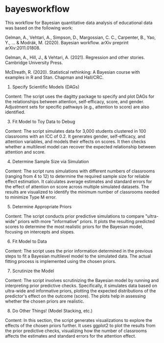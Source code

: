 # bayesworkflow

This workflow for Bayesian quantitative data analysis of educational data was based on the following work:

Gelman, A., Vehtari, A., Simpson, D., Margossian, C. C., Carpenter, B., Yao, Y., ... & Modrák, M. (2020). Bayesian workflow. arXiv preprint arXiv:2011.01808.

Gelman, A., Hill, J., & Vehtari, A. (2021). Regression and other stories. Cambridge University Press.

McElreath, R. (2020). Statistical rethinking: A Bayesian course with examples in R and Stan. Chapman and Hall/CRC.

1. Specify Scientific Models (DAGs)
   
  Content: The script uses the dagitty package to specify and plot DAGs for the relationships between attention, self-efficacy, score, and gender. Adjustment sets for specific pathways (e.g., attention to score) are also identified.

3. Fit Model to Toy Data to Debug

  Content: The script simulates data for 3,000 students clustered in 100 classrooms with an ICC of 0.2. It generates gender, self-efficacy, and attention variables, and models their effects on scores. It then checks whether a multilevel model can recover the expected relationship between attention and score.

4. Determine Sample Size via Simulation

  Content: The script runs simulations with different numbers of classrooms (ranging from 4 to 12) to determine the required sample size for reliable effect estimation. It calculates average estimates and standard errors for the effect of attention on score across multiple simulated datasets. The results are visualized to identify the minimum number of classrooms needed to minimize Type M error.

5. Determine Appropriate Priors

  Content: The script conducts prior predictive simulations to compare "ultra-wide" priors with more "informative" priors. It plots the resulting predicted scores to determine the most realistic priors for the Bayesian model, focusing on intercepts and slopes.

6. Fit Model to Data

  Content: The script uses the prior information determined in the previous steps to fit a Bayesian multilevel model to the simulated data. The actual fitting process is implemented using the chosen priors.

7. Scrutinize the Model

  Content: The script involves scrutinizing the Bayesian model by running and interpreting prior predictive checks. Specifically, it simulates data based on ultra-wide and informative priors, plotting the expected distributions of the predictor's effect on the outcome (score). The plots help in assessing whether the chosen priors are realistic.

8. Do Other Things! (Model Stacking, etc.)

  Content: In this section, the script generates visualizations to explore the effects of the chosen priors further. It uses ggplot2 to plot the results from the prior predictive checks, visualizing how the number of classrooms affects the estimates and standard errors for the attention effect.
